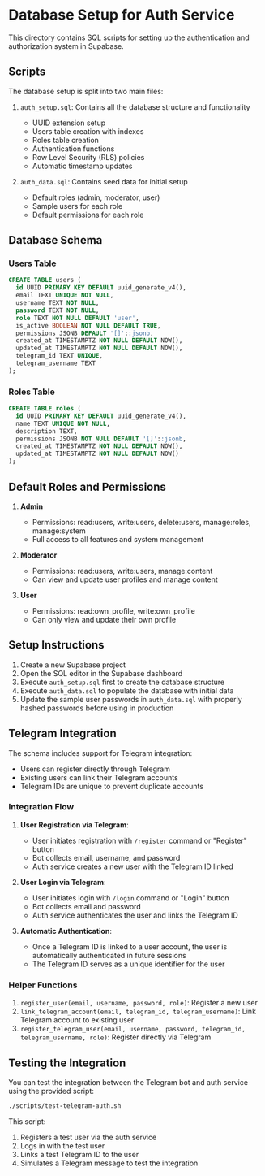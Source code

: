 # Database Setup for Auth Service

This directory contains SQL scripts for setting up the authentication and authorization system in Supabase.

## Scripts

The database setup is split into two main files:

1. `auth_setup.sql`: Contains all the database structure and functionality
   - UUID extension setup
   - Users table creation with indexes
   - Roles table creation
   - Authentication functions
   - Row Level Security (RLS) policies
   - Automatic timestamp updates

2. `auth_data.sql`: Contains seed data for initial setup
   - Default roles (admin, moderator, user)
   - Sample users for each role
   - Default permissions for each role

## Database Schema

### Users Table
```sql
CREATE TABLE users (
  id UUID PRIMARY KEY DEFAULT uuid_generate_v4(),
  email TEXT UNIQUE NOT NULL,
  username TEXT NOT NULL,
  password TEXT NOT NULL,
  role TEXT NOT NULL DEFAULT 'user',
  is_active BOOLEAN NOT NULL DEFAULT TRUE,
  permissions JSONB DEFAULT '[]'::jsonb,
  created_at TIMESTAMPTZ NOT NULL DEFAULT NOW(),
  updated_at TIMESTAMPTZ NOT NULL DEFAULT NOW(),
  telegram_id TEXT UNIQUE,
  telegram_username TEXT
);
```

### Roles Table
```sql
CREATE TABLE roles (
  id UUID PRIMARY KEY DEFAULT uuid_generate_v4(),
  name TEXT UNIQUE NOT NULL,
  description TEXT,
  permissions JSONB NOT NULL DEFAULT '[]'::jsonb,
  created_at TIMESTAMPTZ NOT NULL DEFAULT NOW(),
  updated_at TIMESTAMPTZ NOT NULL DEFAULT NOW()
);
```

## Default Roles and Permissions

1. **Admin**
   - Permissions: read:users, write:users, delete:users, manage:roles, manage:system
   - Full access to all features and system management

2. **Moderator**
   - Permissions: read:users, write:users, manage:content
   - Can view and update user profiles and manage content

3. **User**
   - Permissions: read:own_profile, write:own_profile
   - Can only view and update their own profile

## Setup Instructions

1. Create a new Supabase project
2. Open the SQL editor in the Supabase dashboard
3. Execute `auth_setup.sql` first to create the database structure
4. Execute `auth_data.sql` to populate the database with initial data
5. Update the sample user passwords in `auth_data.sql` with properly hashed passwords before using in production

## Telegram Integration

The schema includes support for Telegram integration:
- Users can register directly through Telegram
- Existing users can link their Telegram accounts
- Telegram IDs are unique to prevent duplicate accounts

### Integration Flow

1. **User Registration via Telegram**:
   - User initiates registration with `/register` command or "Register" button
   - Bot collects email, username, and password
   - Auth service creates a new user with the Telegram ID linked

2. **User Login via Telegram**:
   - User initiates login with `/login` command or "Login" button
   - Bot collects email and password
   - Auth service authenticates the user and links the Telegram ID

3. **Automatic Authentication**:
   - Once a Telegram ID is linked to a user account, the user is automatically authenticated in future sessions
   - The Telegram ID serves as a unique identifier for the user

### Helper Functions

1. `register_user(email, username, password, role)`: Register a new user
2. `link_telegram_account(email, telegram_id, telegram_username)`: Link Telegram account to existing user
3. `register_telegram_user(email, username, password, telegram_id, telegram_username, role)`: Register directly via Telegram

## Testing the Integration

You can test the integration between the Telegram bot and auth service using the provided script:

```bash
./scripts/test-telegram-auth.sh
```

This script:
1. Registers a test user via the auth service
2. Logs in with the test user
3. Links a test Telegram ID to the user
4. Simulates a Telegram message to test the integration 